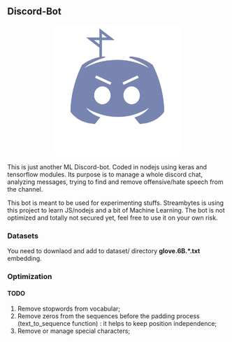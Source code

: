 ## Discord-Bot
<p align="center"><img src="icons/logo_bot.png" width="300"></p>
This is just another ML Discord-bot. Coded in nodejs using keras and tensorflow modules.
Its purpose is to manage a whole discord chat, analyzing messages, trying to find and remove offensive/hate speech from the channel.

This bot is meant to be used for experimenting stuffs. Streambytes is using this project to learn JS/nodejs and a bit of Machine Learning.
The bot is not optimized and totally not secured yet, feel free to use it on your own risk.

### Datasets
You need to downlaod and add to dataset/ directory **glove.6B.\*.txt** embedding.

### Optimization
#### TODO
1. Remove stopwords from vocabular;
2. Remove zeros from the sequences before the padding process (text_to_sequence function) : it helps to keep position independence;
3. Remove or manage special characters;